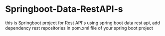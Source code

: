 # Springboot-Data-RestAPI-s
this is Springboot project for Rest API's using spring boot data rest api, add dependency rest repositories in pom.xml file of your spring boot project

